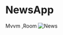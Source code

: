 # NewsApp
Mvvm ,Room 
![News](https://user-images.githubusercontent.com/39902498/209914654-fc91c959-6eb4-4c39-bc20-c76e6d1e2b17.png)
